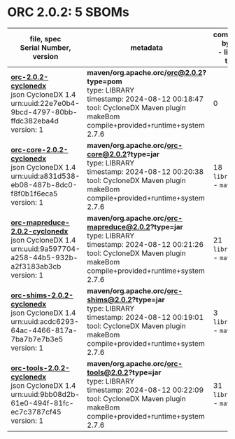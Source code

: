 ORC 2.0.2: 5 SBOMs
=======

| file, spec<br>Serial Number, version| metadata | components<br>by type<br>- libs purl types |
| ----------------------------------- | -------- | ------------------------------------------ |
| **[orc-2.0.2-cyclonedx](maven/org.apache.orc/orc/2.0.2/orc-2.0.2-cyclonedx.json)**<br>json CycloneDX 1.4<br>urn:uuid:22e7e0b4-9bcd-4797-80bb-ffdc382eba4d<br>version: 1 | **maven/org.apache.orc/orc@2.0.2?type=pom**<br>type: LIBRARY<br>timestamp: 2024-08-12 00:18:47<br>tool: CycloneDX Maven plugin makeBom compile+provided+runtime+system 2.7.6 | 0 |
| **[orc-core-2.0.2-cyclonedx](maven/org.apache.orc/orc-core/2.0.2/orc-core-2.0.2-cyclonedx.json)**<br>json CycloneDX 1.4<br>urn:uuid:a831d538-eb08-487b-8dc0-f8f0b1f6eca5<br>version: 1 | **maven/org.apache.orc/orc-core@2.0.2?type=jar**<br>type: LIBRARY<br>timestamp: 2024-08-12 00:20:38<br>tool: CycloneDX Maven plugin makeBom compile+provided+runtime+system 2.7.6 | 18<br>`library`: 18 <br>- `maven`: 18  |
| **[orc-mapreduce-2.0.2-cyclonedx](maven/org.apache.orc/orc-mapreduce/2.0.2/orc-mapreduce-2.0.2-cyclonedx.json)**<br>json CycloneDX 1.4<br>urn:uuid:9a597704-a258-44b5-932b-a2f3183ab3cb<br>version: 1 | **maven/org.apache.orc/orc-mapreduce@2.0.2?type=jar**<br>type: LIBRARY<br>timestamp: 2024-08-12 00:21:26<br>tool: CycloneDX Maven plugin makeBom compile+provided+runtime+system 2.7.6 | 21<br>`library`: 21 <br>- `maven`: 21  |
| **[orc-shims-2.0.2-cyclonedx](maven/org.apache.orc/orc-shims/2.0.2/orc-shims-2.0.2-cyclonedx.json)**<br>json CycloneDX 1.4<br>urn:uuid:acdc6293-64ac-4466-817a-7ba7b7e7b3e5<br>version: 1 | **maven/org.apache.orc/orc-shims@2.0.2?type=jar**<br>type: LIBRARY<br>timestamp: 2024-08-12 00:19:01<br>tool: CycloneDX Maven plugin makeBom compile+provided+runtime+system 2.7.6 | 3<br>`library`: 3 <br>- `maven`: 3  |
| **[orc-tools-2.0.2-cyclonedx](maven/org.apache.orc/orc-tools/2.0.2/orc-tools-2.0.2-cyclonedx.json)**<br>json CycloneDX 1.4<br>urn:uuid:9bb08d2b-61e0-494f-81fc-ec7c3787cf45<br>version: 1 | **maven/org.apache.orc/orc-tools@2.0.2?type=jar**<br>type: LIBRARY<br>timestamp: 2024-08-12 00:22:09<br>tool: CycloneDX Maven plugin makeBom compile+provided+runtime+system 2.7.6 | 31<br>`library`: 31 <br>- `maven`: 31  |
